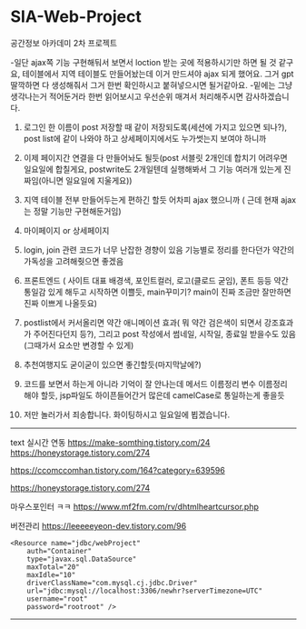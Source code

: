 # SIA-Web-Project
공간정보 아카데미 2차 프로젝트

-일단 ajax쪽 기능 구현해둬서 보면서 loction 받는 곳에 적용하시기만 하면 될 것 같구요, 테이블에서 지역 테이블도 만들어놨는데 이거 만드셔야 ajax 되게 했어요. 그거 gpt딸깍하면 다 생성해줘서 그거 한번 확인하시고 붙혀넣으시면 될거같아요.
-밑에는 그냥 생각나는거 적어둔거라 한번 읽어보시고 우선순위 매겨서 처리해주시면 감사하겠습니다. 

1. 로그인 한 이름이 post 저장할 때 같이 저장되도록(세션에 가지고 있으면 되나?), post list에 같이 나와야 하고 상세페이지에서도 누가썻는지 보여야 하니까

2. 이제 페이지간 연결을 다 만들어놔도 될듯(post 서블릿 2개인데 합치기 어려우면 일요일에 합칠게요, postwrite도 2개일텐데 실행해봐서 그 기능 여러개 있는게 진짜임(아니면 일요일에 지울게요))

3. 지역 테이블 전부 만들어두는게 편하긴 할듯 어차피 ajax 했으니까 ( 근데 현재 ajax는 정말 기능만 구현해둔거임)

4. 마이페이지 or 상세페이지

5. login, join 관련 코드가 너무 난잡한 경향이 있음 기능별로 정리를 한다던가 약간의 가독성을 고려해줫으면 좋겠음

6. 프론트엔드 ( 사이트 대표 배경색, 포인트컬러, 로고(클로드 굳임), 폰트 등등 약간 통일감 있게 해두고 시작하면 이쁠듯, main꾸미기? main이 진짜 조금만 잘만하면 진짜 이쁘게 나올듯요)

7. postlist에서 커서올리면 약간 애니메이션 효과( 뭐 약간 검은색이 되면서 강조효과가 주어진다던지 등?), 그리고 post 작성에서 썸네일, 시작일, 종료일 받을수도 있음(그때가서 요소만 변경할 수 있게)

8. 추천여행지도 굳이굳이 있으면 좋긴할듯(마지막날에?)

9. 코드를 보면서 하는게 아니라 기억이 잘 안나는데 메서드 이름정리 변수 이름정리 해야 할듯, jsp파일도 하이픈들어간거 많은데 camelCase로 통일하는게 좋을듯

10. 저만 놀러가서 죄송합니다. 화이팅하시고 일요일에 뵙겠습니다.

-------------------------------------------------------------------------- 

text 실시간 연동
https://make-somthing.tistory.com/24
https://honeystorage.tistory.com/274

https://ccomccomhan.tistory.com/164?category=639596

https://honeystorage.tistory.com/274

마우스포인터 ㅋㅋ
https://www.mf2fm.com/rv/dhtmlheartcursor.php


버전관리
https://leeeeeyeon-dev.tistory.com/96


	<Resource name="jdbc/webProject"
		auth="Container"
		type="javax.sql.DataSource"
		maxTotal="20"
		maxIdle="10"
		driverClassName="com.mysql.cj.jdbc.Driver"
		url="jdbc:mysql://localhost:3306/newhr?serverTimezone=UTC"
		username="root"
		password="rootroot" />

-------------------------------------------------------------------------- 
